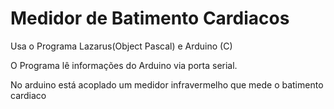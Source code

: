 # Medidor de Batimento Cardiacos
<p> Usa o Programa Lazarus(Object Pascal) e Arduino (C) 
<p> O Programa lê informações do Arduino via porta serial. 
<p> No arduino está acoplado um medidor infravermelho que mede o batimento cardiaco 
